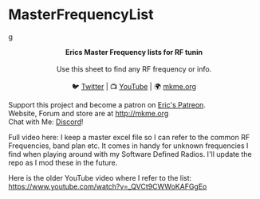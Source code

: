 # MasterFrequencyList
g

<p align="center">
<b>Erics Master Frequency lists for RF tunin</b><br>
<br>
Use this sheet to find any RF frequency or info.  <br>
<br>🐦 <a href="https://twitter.com/mkmeorg">Twitter</a>
| 📺 <a href="https://www.youtube.com/mkmeorg">YouTube</a>
| 🌍 <a href="http://www.mkme.org">mkme.org</a><br>

Support this project and become a patron on <a href="http://mkme.org/patreon">Eric's Patreon</a>.<br>
Website, Forum and store are at http://mkme.org <br>
Chat with Me: <a href="https://discord.gg/j9S4Fgv">Discord</a></b>!
</p>
Full video here:
I keep a master excel file so I can refer to the common RF Frequencies, band plan etc.
It comes in handy for unknown frequencies I find when playing around with my Software Defined Radios.
I'll update the repo as I mod these in the future.

Here is the older YouTube video where I refer to the list:
https://www.youtube.com/watch?v=_QVCt9CWWoKAFGgEo